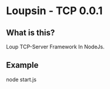 Loupsin - TCP 0.0.1
==================================================

What is this?
--------------------------------------

Loup TCP-Server Framework In NodeJs.

Example
--------------------------------------

  node start.js

